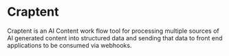 # Craptent
Craptent is an AI Content work flow tool for processing multiple sources of AI generated content into structured data and sending that data to front end applications to be consumed via webhooks.

